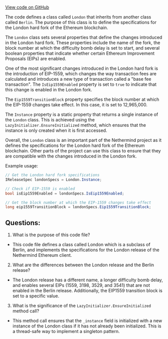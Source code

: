 [View code on GitHub](https://github.com/nethermindeth/nethermind/Nethermind.Specs/Forks/12_London.cs)

The code defines a class called `London` that inherits from another class called `Berlin`. The purpose of this class is to define the specifications for the London hard fork of the Ethereum blockchain. 

The `London` class sets several properties that define the changes introduced in the London hard fork. These properties include the name of the fork, the block number at which the difficulty bomb delay is set to start, and several boolean properties that indicate whether certain Ethereum Improvement Proposals (EIPs) are enabled. 

One of the most significant changes introduced in the London hard fork is the introduction of EIP-1559, which changes the way transaction fees are calculated and introduces a new type of transaction called a "base fee transaction". The `IsEip1559Enabled` property is set to `true` to indicate that this change is enabled in the London fork. 

The `Eip1559TransitionBlock` property specifies the block number at which the EIP-1559 changes take effect. In this case, it is set to 12,965,000. 

The `Instance` property is a static property that returns a single instance of the `London` class. This is achieved using the `LazyInitializer.EnsureInitialized` method, which ensures that the instance is only created when it is first accessed. 

Overall, the `London` class is an important part of the Nethermind project as it defines the specifications for the London hard fork of the Ethereum blockchain. Other parts of the project can use this class to ensure that they are compatible with the changes introduced in the London fork. 

Example usage:

```csharp
// Get the London hard fork specifications
IReleaseSpec londonSpecs = London.Instance;

// Check if EIP-1559 is enabled
bool isEip1559Enabled = londonSpecs.IsEip1559Enabled;

// Get the block number at which the EIP-1559 changes take effect
long eip1559TransitionBlock = londonSpecs.Eip1559TransitionBlock;
```
## Questions: 
 1. What is the purpose of this code file?
- This code file defines a class called London which is a subclass of Berlin, and implements the specifications for the London release of the Nethermind Ethereum client.

2. What are the differences between the London release and the Berlin release?
- The London release has a different name, a longer difficulty bomb delay, and enables several EIPs (1559, 3198, 3529, and 3541) that are not enabled in the Berlin release. Additionally, the EIP1559 transition block is set to a specific value.

3. What is the significance of the `LazyInitializer.EnsureInitialized` method call?
- This method call ensures that the `_instance` field is initialized with a new instance of the London class if it has not already been initialized. This is a thread-safe way to implement a singleton pattern.